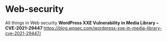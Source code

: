 # Web-security
All things in Web security
**WordPress XXE Vulnerability in Media Library – CVE-2021-29447**
https://blog.wpsec.com/wordpress-xxe-in-media-library-cve-2021-29447/
